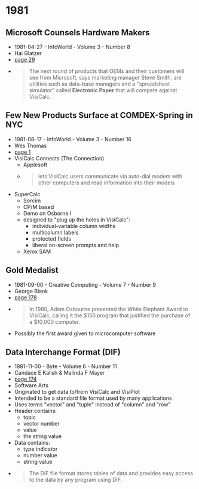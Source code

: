 # 1981

## Microsoft Counsels Hardware Makers

- 1981-04-27 - InfoWorld - Volume 3 - Number 8
- Hai Glatzer
- [page 29](https://books.google.com/books?id=DT4EAAAAMBAJ&lpg=PA13&dq=visicalc&pg=PA29#v=onepage&f=true)
- > The next round of products that OEMs and their customers will see from Microsoft, says marketing manager Steve Smith, are utilities such as data-base managers and a "spreadsheet simulator" called **Electronic Paper** that will compete against VisiCalc.

## Few New Products Surface at COMDEX-Spring in NYC

- 1981-08-17 - InfoWorld - Volume 3 - Number 16
- Wes Thomas
- [page 1](https://books.google.com/books?id=pD0EAAAAMBAJ&lpg=PT21&dq=visicalc&pg=PT2#v=onepage&f=true)
- VisiCalc Connects (The Connection)
  - Applesoft
  - > lets VisiCalc users communicate via auto-dial modem with other computers and read information into their models
- SuperCalc
  - Sorcim
  - CP/M based
  - Demo on Osborne I
  - designed to "plug up the holes in VisiCalc":
    - individual-variable column widths
    - multicolumn labels
    - protected fields
    - liberal on-screen prompts and help
  - Xerox SAM

## Gold Medalist

- 1981-09-00 - Creative Computing - Volume 7 - Number 9
- George Blank
- [page 178](https://archive.org/details/creativecomputing-1981-09/page/n183/mode/2up?view=theater)
- > In 1980, Adam Osbourne presented the White Elephant Award to VisiCalc, calling it the $150 program that justified the purchase of a $10,000 computer.
- Possibly the first award given to microcomputer software

## Data Interchange Format (DIF)

- 1981-11-00 - Byte - Volume 6 - Number 11
- Candace E Kalish & Malinda F Mayer
- [page 174](https://archive.org/details/byte-magazine-1981-11/page/n175/mode/2up?&view=theater)
- Software Arts
- Originated to get data to/from VisiCalc and VisiPlot
- Intended to be a standard file format used by many applications
- Uses terms "vector" and "tuple" instead of "column" and "row"
- Header contains:
  - topic
  - vector number
  - value
  - the string value
- Data contains:
  - type indicator
  - number value
  - string value
- > The DIF file format stores tables of data and provides easy access to the data by any program using DIF.
